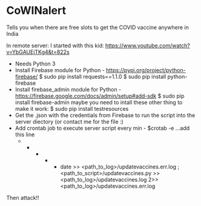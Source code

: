# CoWINalert
Tells you when there are free slots to get the COVID vaccine anywhere in India


In remote server:
I started with this kid: https://www.youtube.com/watch?v=YbGAUEjTKg4&t=822s

- Needs Python 3
- Install Firebase module for Python - https://pypi.org/project/python-firebase/
    $ sudo pip install requests==1.1.0
    $ sudo pip install python-firebase
- Install firebase_admin module for Python - https://firebase.google.com/docs/admin/setup#add-sdk
    $ sudo pip install firebase-admin
    maybe you need to intall these other thing to make it work:
    $ sudo pip install testresources
- Get the .json with the credentials from Firebase to run the script into the server diectory (or contact me for the file :)
- Add crontab job to execute server script every min -
    $crotab -e
    ...add this line
    * * * * *  date >> <path_to_log>/updatevaccines.err.log ; <path_to_script>/updatevaccines.py >> <path_to_log>/updatevaccines.log 2>> <path_to_log>/updatevaccines.err.log

Then attack!!

